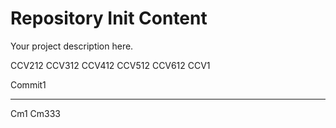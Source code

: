 Repository Init Content
=======================

Your project description here.

CCV212
CCV312
CCV412
CCV512
CCV612
CCV1

Commit1

-------------------------
Cm1
Cm333
